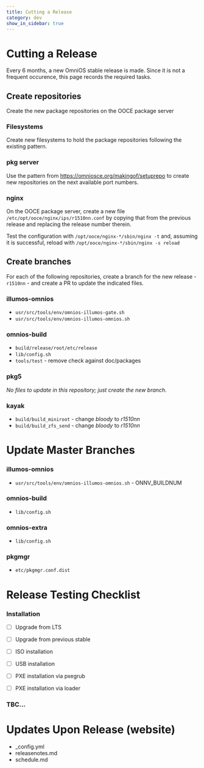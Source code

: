 ```yaml
---
title: Cutting a Release
category: dev
show_in_sidebar: true
---
```


# Cutting a Release

Every 6 months, a new OmniOS stable release is made. Since it is not a
frequent occurence, this page records the required tasks.

## Create repositories

Create the new package repositories on the OOCE package server

### Filesystems

Create new filesystems to hold the package repositories following the existing
pattern.

### pkg server

Use the pattern from <https://omniosce.org/makingof/setuprepo> to
create new repositories on the next available port numbers.

### nginx

On the OOCE package server, create a new file
`/etc/opt/ooce/nginx/ips/r1510nn.conf` by copying that from the previous
release and replacing the release number therein.

Test the configuration with `/opt/ooce/nginx-*/sbin/nginx -t` and, assuming
it is successful, reload with `/opt/ooce/nginx-*/sbin/nginx -s reload`

## Create branches

For each of the following repositories, create a branch for the new release -
`r1510nn` - and create a PR to update the indicated files.

### illumos-omnios

* `usr/src/tools/env/omnios-illumos-gate.sh`
* `usr/src/tools/env/omnios-illumos-omnios.sh`

### omnios-build

* `build/release/root/etc/release`
* `lib/config.sh`
* `tools/test` - remove check against doc/packages

### pkg5

_No files to update in this repository; just create the new branch._

### kayak

* `build/build_miniroot` - change _bloody_ to _r1510nn_
* `build/build_zfs_send` - change _bloody_ to _r1510nn_

# Update Master Branches

### illumos-omnios

* `usr/src/tools/env/omnios-illumos-omnios.sh` - ONNV\_BUILDNUM

### omnios-build

* `lib/config.sh`

### omnios-extra

* `lib/config.sh`

### pkgmgr

* `etc/pkgmgr.conf.dist`

# Release Testing Checklist

### Installation

* [ ] Upgrade from LTS
* [ ] Upgrade from previous stable

* [ ] ISO installation
* [ ] USB installation
* [ ] PXE installation via pxegrub
* [ ] PXE installation via loader

### TBC...

# Updates Upon Release (website)

* \_config.yml
* releasenotes.md
* schedule.md

